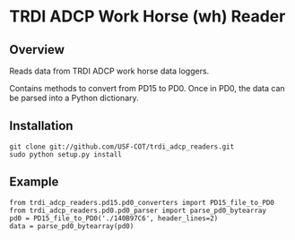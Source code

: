 TRDI ADCP Work Horse (wh) Reader
=================

## Overview ##

Reads data from TRDI ADCP work horse data loggers.

Contains methods to convert from PD15 to PD0.  Once in PD0, the data can be parsed into a Python dictionary.

## Installation ##

    git clone git://github.com/USF-COT/trdi_adcp_readers.git
    sudo python setup.py install

## Example ##

    from trdi_adcp_readers.pd15.pd0_converters import PD15_file_to_PD0
    from trdi_adcp_readers.pd0.pd0_parser import parse_pd0_bytearray
    pd0 = PD15_file_to_PD0('./140B97C6', header_lines=2)
    data = parse_pd0_bytearray(pd0)

